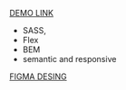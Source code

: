 [DEMO LINK](https://layrovell.github.io/Eco/)

- SASS,
- Flex
- BEM
- semantic and responsive

[FIGMA DESING](https://www.figma.com/file/Fz588JKGuPS2Bk21De4KE5/brand_of_eco-cosmetics-(Edit)?node-id=1%3A2)

